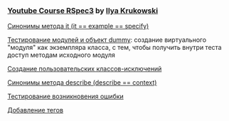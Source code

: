 ### [Youtube Course RSpec3](https://www.youtube.com/playlist?list=PLWlFXymvoaJ8BVBVvscCO5yG96gkmsZzK) by [Ilya Krukowski](https://www.youtube.com/c/IlyaBodrovKrukowski)


[Синонимы метода it (it == example == specify)](https://www.youtube.com/watch?v=1miSIntbx2k&list=PLWlFXymvoaJ8BVBVvscCO5yG96gkmsZzK&index=2&t=347s)

[Тестирование модулей и объект dummy](https://www.youtube.com/watch?v=1miSIntbx2k&list=PLWlFXymvoaJ8BVBVvscCO5yG96gkmsZzK&index=2&t=775s):
создание виртуального "модуля" как экземпляра класса, с тем, чтобы получить внутри теста доступ методам  исходного модуля

[Создание пользовательских классов-исключений](https://youtu.be/1miSIntbx2k?list=PLWlFXymvoaJ8BVBVvscCO5yG96gkmsZzK&t=1136) 

[Синонимы метода describe (describe == context)](https://youtu.be/1miSIntbx2k?list=PLWlFXymvoaJ8BVBVvscCO5yG96gkmsZzK&t=1299)

[Тестирование возникновения ошибки](https://youtu.be/1miSIntbx2k?list=PLWlFXymvoaJ8BVBVvscCO5yG96gkmsZzK&t=1558)

[Добавление тегов](https://youtu.be/sjumbrDILSI?list=PLWlFXymvoaJ8BVBVvscCO5yG96gkmsZzK&t=66)

